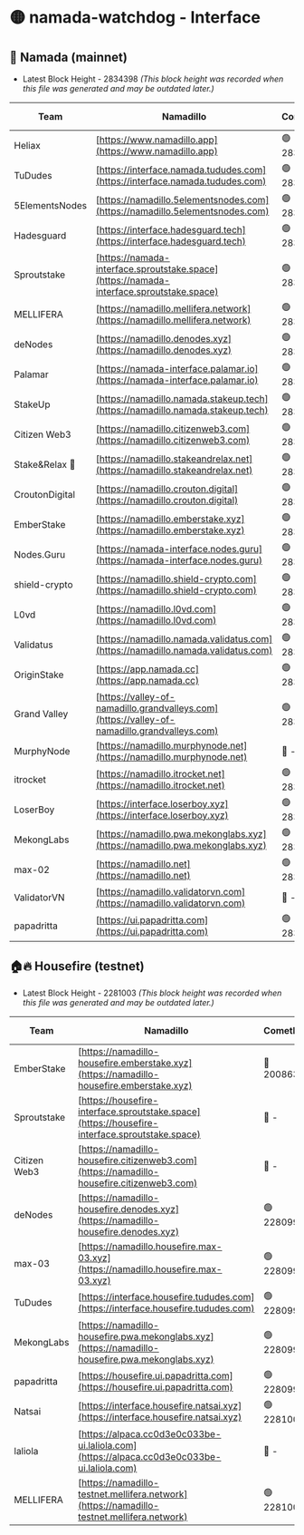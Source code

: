 # 🟡 namada-watchdog - Interface

## 🚀 Namada (mainnet)
- Latest Block Height - 2834398 *(This block height was recorded when this file was generated and may be outdated later.)*

| Team | Namadillo | CometBFT | Indexer | MASP Indexer |
|-|-|-|-|-|
| Heliax | [https://www.namadillo.app](https://www.namadillo.app) | 🟢 2834382 | 🟢 2834382 | 🟢 2834382 |
| TuDudes | [https://interface.namada.tududes.com](https://interface.namada.tududes.com) | 🟢 2834379 | 🟢 2834378 | 🟢 2834378 |
| 5ElementsNodes | [https://namadillo.5elementsnodes.com](https://namadillo.5elementsnodes.com) | 🟢 2834383 | 🟢 2834382 | 🟢 2834383 |
| Hadesguard | [https://interface.hadesguard.tech](https://interface.hadesguard.tech) | 🟢 2834384 | 🟢 2834380 | 🟢 2834380 |
| Sproutstake | [https://namada-interface.sproutstake.space](https://namada-interface.sproutstake.space) | 🟢 2834384 | 🔴 2797937 | 🟢 2834384 |
| MELLIFERA | [https://namadillo.mellifera.network](https://namadillo.mellifera.network) | 🟢 2834385 | 🟢 2834385 | 🟢 2834385 |
| deNodes | [https://namadillo.denodes.xyz](https://namadillo.denodes.xyz) | 🟢 2834385 | 🟢 2834385 | 🟢 2834385 |
| Palamar | [https://namada-interface.palamar.io](https://namada-interface.palamar.io) | 🟢 2834386 | 🔴 2780590 | 🟢 2834385 |
| StakeUp | [https://namadillo.namada.stakeup.tech](https://namadillo.namada.stakeup.tech) | 🟢 2834386 | 🟢 2834386 | 🟢 2834386 |
| Citizen Web3 | [https://namadillo.citizenweb3.com](https://namadillo.citizenweb3.com) | 🟢 2834387 | 🟢 2834386 | 🟢 2834386 |
| Stake&Relax 🦥 | [https://namadillo.stakeandrelax.net](https://namadillo.stakeandrelax.net) | 🟢 2834387 | 🟢 2834387 | 🟢 2834387 |
| CroutonDigital | [https://namadillo.crouton.digital](https://namadillo.crouton.digital) | 🟢 2834388 | 🟢 2834388 | 🟢 2834388 |
| EmberStake | [https://namadillo.emberstake.xyz](https://namadillo.emberstake.xyz) | 🟢 2834388 | 🟢 2834388 | 🟢 2834388 |
| Nodes.Guru | [https://namada-interface.nodes.guru](https://namada-interface.nodes.guru) | 🟢 2834389 | 🔴 2780590 | 🟢 2834388 |
| shield-crypto | [https://namadillo.shield-crypto.com](https://namadillo.shield-crypto.com) | 🟢 2834389 | 🟢 2834389 | 🟢 2834389 |
| L0vd | [https://namadillo.l0vd.com](https://namadillo.l0vd.com) | 🟢 2834390 | 🟢 2834390 | 🟢 2834390 |
| Validatus | [https://namadillo.namada.validatus.com](https://namadillo.namada.validatus.com) | 🟢 2834391 | 🟢 2834391 | 🟢 2834391 |
| OriginStake | [https://app.namada.cc](https://app.namada.cc) | 🟢 2834391 | 🟢 2834391 | 🟢 2834391 |
| Grand Valley | [https://valley-of-namadillo.grandvalleys.com](https://valley-of-namadillo.grandvalleys.com) | 🟢 2834391 | 🟢 2834391 | 🟢 2834391 |
| MurphyNode | [https://namadillo.murphynode.net](https://namadillo.murphynode.net) | 🔴 - | 🔴 - | 🔴 - |
| itrocket | [https://namadillo.itrocket.net](https://namadillo.itrocket.net) | 🟢 2834394 | 🟢 2834394 | 🟢 2834394 |
| LoserBoy | [https://interface.loserboy.xyz](https://interface.loserboy.xyz) | 🟢 2834394 | 🟢 2834394 | 🟢 2834394 |
| MekongLabs | [https://namadillo.pwa.mekonglabs.xyz](https://namadillo.pwa.mekonglabs.xyz) | 🟢 2834395 | 🟢 2834395 | 🟢 2834395 |
| max-02 | [https://namadillo.net](https://namadillo.net) | 🟢 2834396 | 🟢 2834396 | 🟢 2834396 |
| ValidatorVN | [https://namadillo.validatorvn.com](https://namadillo.validatorvn.com) | 🔴 - | 🔴 - | 🔴 - |
| papadritta | [https://ui.papadritta.com](https://ui.papadritta.com) | 🟢 2834398 | 🟢 2834398 | 🔴 2806794 |

## 🏠🔥 Housefire (testnet)
- Latest Block Height - 2281003 *(This block height was recorded when this file was generated and may be outdated later.)*

| Team | Namadillo | CometBFT | Indexer | MASP Indexer |
|-|-|-|-|-|
| EmberStake | [https://namadillo-housefire.emberstake.xyz](https://namadillo-housefire.emberstake.xyz) | 🔴 2008636 | 🔴 - | 🔴 - |
| Sproutstake | [https://housefire-interface.sproutstake.space](https://housefire-interface.sproutstake.space) | 🔴 - | 🔴 - | 🔴 - |
| Citizen Web3 | [https://namadillo-housefire.citizenweb3.com](https://namadillo-housefire.citizenweb3.com) | 🔴 - | 🟢 2280996 | 🟢 2280996 |
| deNodes | [https://namadillo-housefire.denodes.xyz](https://namadillo-housefire.denodes.xyz) | 🟢 2280997 | 🟢 2280997 | 🟢 2280997 |
| max-03 | [https://namadillo.housefire.max-03.xyz](https://namadillo.housefire.max-03.xyz) | 🟢 2280997 | 🔴 2167206 | 🟢 2280997 |
| TuDudes | [https://interface.housefire.tududes.com](https://interface.housefire.tududes.com) | 🟢 2280998 | 🟢 2280997 | 🟢 2280998 |
| MekongLabs | [https://namadillo-housefire.pwa.mekonglabs.xyz](https://namadillo-housefire.pwa.mekonglabs.xyz) | 🟢 2280998 | 🟢 2280998 | 🟢 2280998 |
| papadritta | [https://housefire.ui.papadritta.com](https://housefire.ui.papadritta.com) | 🟢 2280999 | 🟢 2280999 | 🔴 - |
| Natsai | [https://interface.housefire.natsai.xyz](https://interface.housefire.natsai.xyz) | 🟢 2281001 | 🟢 2281001 | 🟢 2281001 |
| laliola | [https://alpaca.cc0d3e0c033be-ui.laliola.com](https://alpaca.cc0d3e0c033be-ui.laliola.com) | 🔴 - | 🔴 - | 🔴 - |
| MELLIFERA | [https://namadillo-testnet.mellifera.network](https://namadillo-testnet.mellifera.network) | 🟢 2281003 | 🟢 2281003 | 🟢 2281003 |

